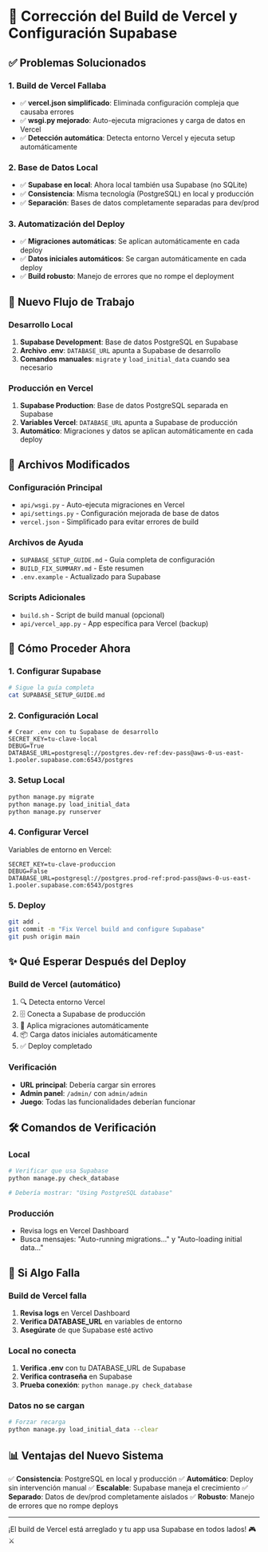# 🔧 Corrección del Build de Vercel y Configuración Supabase

## ✅ Problemas Solucionados

### 1. **Build de Vercel Fallaba**
- ✅ **vercel.json simplificado**: Eliminada configuración compleja que causaba errores
- ✅ **wsgi.py mejorado**: Auto-ejecuta migraciones y carga de datos en Vercel
- ✅ **Detección automática**: Detecta entorno Vercel y ejecuta setup automáticamente

### 2. **Base de Datos Local**
- ✅ **Supabase en local**: Ahora local también usa Supabase (no SQLite)
- ✅ **Consistencia**: Misma tecnología (PostgreSQL) en local y producción
- ✅ **Separación**: Bases de datos completamente separadas para dev/prod

### 3. **Automatización del Deploy**
- ✅ **Migraciones automáticas**: Se aplican automáticamente en cada deploy
- ✅ **Datos iniciales automáticos**: Se cargan automáticamente en cada deploy
- ✅ **Build robusto**: Manejo de errores que no rompe el deployment

## 🚀 Nuevo Flujo de Trabajo

### **Desarrollo Local**
1. **Supabase Development**: Base de datos PostgreSQL en Supabase
2. **Archivo .env**: `DATABASE_URL` apunta a Supabase de desarrollo
3. **Comandos manuales**: `migrate` y `load_initial_data` cuando sea necesario

### **Producción en Vercel**
1. **Supabase Production**: Base de datos PostgreSQL separada en Supabase
2. **Variables Vercel**: `DATABASE_URL` apunta a Supabase de producción
3. **Automático**: Migraciones y datos se aplican automáticamente en cada deploy

## 📁 Archivos Modificados

### Configuración Principal
- `api/wsgi.py` - Auto-ejecuta migraciones en Vercel
- `api/settings.py` - Configuración mejorada de base de datos
- `vercel.json` - Simplificado para evitar errores de build

### Archivos de Ayuda
- `SUPABASE_SETUP_GUIDE.md` - Guía completa de configuración
- `BUILD_FIX_SUMMARY.md` - Este resumen
- `.env.example` - Actualizado para Supabase

### Scripts Adicionales
- `build.sh` - Script de build manual (opcional)
- `api/vercel_app.py` - App específica para Vercel (backup)

## 🎯 Cómo Proceder Ahora

### 1. **Configurar Supabase**
```bash
# Sigue la guía completa
cat SUPABASE_SETUP_GUIDE.md
```

### 2. **Configuración Local**
```env
# Crear .env con tu Supabase de desarrollo
SECRET_KEY=tu-clave-local
DEBUG=True
DATABASE_URL=postgresql://postgres.dev-ref:dev-pass@aws-0-us-east-1.pooler.supabase.com:6543/postgres
```

### 3. **Setup Local**
```bash
python manage.py migrate
python manage.py load_initial_data
python manage.py runserver
```

### 4. **Configurar Vercel**
Variables de entorno en Vercel:
```
SECRET_KEY=tu-clave-produccion
DEBUG=False
DATABASE_URL=postgresql://postgres.prod-ref:prod-pass@aws-0-us-east-1.pooler.supabase.com:6543/postgres
```

### 5. **Deploy**
```bash
git add .
git commit -m "Fix Vercel build and configure Supabase"
git push origin main
```

## ✨ Qué Esperar Después del Deploy

### **Build de Vercel (automático)**
1. 🔍 Detecta entorno Vercel
2. 🗄️ Conecta a Supabase de producción
3. 🔄 Aplica migraciones automáticamente
4. 📦 Carga datos iniciales automáticamente
5. ✅ Deploy completado

### **Verificación**
- **URL principal**: Debería cargar sin errores
- **Admin panel**: `/admin/` con `admin/admin`
- **Juego**: Todas las funcionalidades deberían funcionar

## 🛠️ Comandos de Verificación

### Local
```bash
# Verificar que usa Supabase
python manage.py check_database

# Debería mostrar: "Using PostgreSQL database"
```

### Producción
- Revisa logs en Vercel Dashboard
- Busca mensajes: "Auto-running migrations..." y "Auto-loading initial data..."

## 🚨 Si Algo Falla

### Build de Vercel falla
1. **Revisa logs** en Vercel Dashboard
2. **Verifica DATABASE_URL** en variables de entorno
3. **Asegúrate** de que Supabase esté activo

### Local no conecta
1. **Verifica .env** con tu DATABASE_URL de Supabase
2. **Verifica contraseña** en Supabase
3. **Prueba conexión**: `python manage.py check_database`

### Datos no se cargan
```bash
# Forzar recarga
python manage.py load_initial_data --clear
```

## 📊 Ventajas del Nuevo Sistema

✅ **Consistencia**: PostgreSQL en local y producción
✅ **Automático**: Deploy sin intervención manual
✅ **Escalable**: Supabase maneja el crecimiento
✅ **Separado**: Datos de dev/prod completamente aislados
✅ **Robusto**: Manejo de errores que no rompe deploys

---

¡El build de Vercel está arreglado y tu app usa Supabase en todos lados! 🎮⚔️
